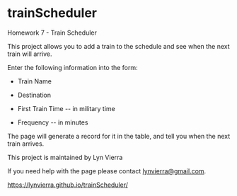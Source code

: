 # trainScheduler
Homework 7 - Train Scheduler

This project allows you to add a train to the schedule and see when the next train will arrive.

Enter the following information into the form:

* Train Name

* Destination 

* First Train Time -- in military time

* Frequency -- in minutes

The page will generate a record for it in the table, and tell you when the next train arrives.

This project is maintained by Lyn Vierra

If you need help with the page please contact lynvierra@gmail.com.

https://lynvierra.github.io/trainScheduler/
